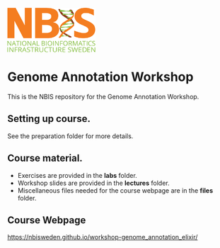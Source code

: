 [<img align="center" src="NBIS.png" width="200" height="100" />](https://nbis.se)   
# Genome Annotation Workshop

This is the NBIS repository for the Genome Annotation Workshop.

## Setting up course.

See the preparation folder for more details.

## Course material.

* Exercises are provided in the **labs** folder.
* Workshop slides are provided in the **lectures** folder.
* Miscellaneous files needed for the course webpage are in the **files** folder.
 
## Course Webpage

https://nbisweden.github.io/workshop-genome_annotation_elixir/

